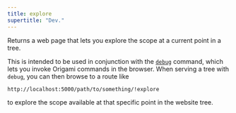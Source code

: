 ```yaml
---
title: explore
supertitle: "Dev."
---
```


Returns a web page that lets you explore the scope at a current point in a tree.

This is intended to be used in conjunction with the [`debug`](debug.html) command, which lets you invoke Origami commands in the browser. When serving a tree with `debug`, you can then browse to a route like

```
http://localhost:5000/path/to/something/!explore
```

to explore the scope available at that specific point in the website tree.
